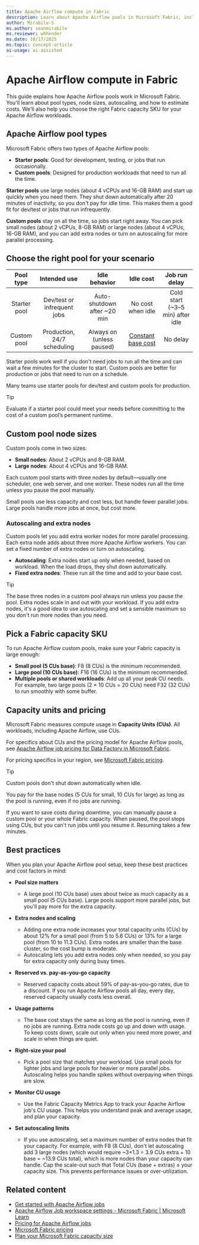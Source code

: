 ```yaml
---
title: Apache Airflow compute in Fabric
description: Learn about Apache Airflow pools in Microsoft Fabric, including node sizes, autoscaling, and how to pick the right capacity SKU for your needs.
author: Mirabile-S
ms.author: seanmirabile
ms.reviewer: whhender
ms.date: 10/17/2025
ms.topic: concept-article
ai-usage: ai-assisted
---
```


# Apache Airflow compute in Fabric

This guide explains how Apache Airflow pools work in Microsoft Fabric. You'll learn about pool types, node sizes, autoscaling, and how to estimate costs. We'll also help you choose the right Fabric capacity SKU for your Apache Airflow workloads.

## Apache Airflow pool types

Microsoft Fabric offers two types of Apache Airflow pools:

- **Starter pools**: Good for development, testing, or jobs that run occasionally.
- **Custom pools**: Designed for production workloads that need to run all the time.

**Starter pools** use large nodes (about 4 vCPUs and 16-GB RAM) and start up quickly when you need them. They shut down automatically after 20 minutes of inactivity, so you don't pay for idle time. This makes them a good fit for dev/test or jobs that run infrequently.

**Custom pools** stay on all the time, so jobs start right away. You can pick small nodes (about 2 vCPUs, 8-GB RAM) or large nodes (about 4 vCPUs, 16-GB RAM), and you can add extra nodes or turn on autoscaling for more parallel processing.

## Choose the right pool for your scenario

| Pool type      | Intended use                  | Idle behavior                | Idle cost                | Job run delay                      |
|:--------------:|:----------------------------:|:----------------------------:|:------------------------:|:-----------------------------------:|
| Starter pool   | Dev/test or infrequent jobs  | Auto-shutdown after ~20 min  | No cost when idle        | Cold start (~3–5 min) after idle    |
| Custom pool    | Production, 24/7 scheduling  | Always on (unless paused)    | [Constant base cost](#capacity-units-and-pricing)| No delay    |

Starter pools work well if you don't need jobs to run all the time and can wait a few minutes for the cluster to start. Custom pools are better for production or jobs that need to run on a schedule.

Many teams use starter pools for dev/test and custom pools for production.

>[!TIP]
> Evaluate if a starter pool could meet your needs before committing to the cost of a custom pool’s permanent runtime. 

## Custom pool node sizes

Custom pools come in two sizes:

- **Small nodes**: About 2 vCPUs and 8-GB RAM.
- **Large nodes**: About 4 vCPUs and 16-GB RAM.

Each custom pool starts with three nodes by default—usually one scheduler, one web server, and one worker. These nodes run all the time unless you pause the pool manually.

Small pools use less capacity and cost less, but handle fewer parallel jobs. Large pools handle more jobs at once, but cost more.

### Autoscaling and extra nodes

Custom pools let you add extra worker nodes for more parallel processing. Each extra node adds about three more Apache Airflow workers. You can set a fixed number of extra nodes or turn on autoscaling.

- **Autoscaling**: Extra nodes start up only when needed, based on workload. When the load drops, they shut down automatically.
- **Fixed extra nodes**: These run all the time and add to your base cost.

> [!TIP]
> The base three nodes in a custom pool always run unless you pause the pool. Extra nodes scale in and out with your workload. If you add extra nodes, it's a good idea to use autoscaling and set a sensible maximum so you don't run more nodes than you need.

## Pick a Fabric capacity SKU

To run Apache Airflow custom pools, make sure your Fabric capacity is large enough:

- **Small pool (5 CUs base)**: F8 (8 CUs) is the minimum recommended.
- **Large pool (10 CUs base)**: F16 (16 CUs) is the minimum recommended.
- **Multiple pools or shared workloads**: Add up all your peak CU needs. For example, two large pools (2 × 10 CUs = 20 CUs) need F32 (32 CUs) to run smoothly with some buffer.

## Capacity units and pricing

Microsoft Fabric measures compute usage in **Capacity Units (CUs)**. All workloads, including Apache Airflow, use CUs.

For specifics about CUs and the pricing model for Apache Airflow pools, see [Apache Airflow job pricing for Data Factory in Microsoft Fabric](pricing-apache-airflow-job.md).

For pricing specifics in your region, see [Microsoft Fabric pricing](https://azure.microsoft.com/pricing/details/microsoft-fabric/).

> [!TIP]
> Custom pools don't shut down automatically when idle.
>
> You pay for the base nodes (5 CUs for small, 10 CUs for large) as long as the pool is running, even if no jobs are running.
>
> If you want to save costs during downtime, you can manually pause a custom pool or your whole Fabric capacity. When paused, the pool stops using CUs, but you can't run jobs until you resume it. Resuming takes a few minutes.

## Best practices

When you plan your Apache Airflow pool setup, keep these best practices and cost factors in mind:

- **Pool size matters**
  - A large pool (10 CUs base) uses about twice as much capacity as a small pool (5 CUs base). Large pools support more parallel jobs, but you'll pay more for the extra capacity.

- **Extra nodes and scaling**
  - Adding one extra node increases your total capacity units (CUs) by about 12% for a small pool (from 5 to 5.6 CUs) or 13% for a large pool (from 10 to 11.3 CUs). Extra nodes are smaller than the base cluster, so the cost bump is moderate.
  - Autoscaling lets you add extra nodes only when needed, so you pay for extra capacity only during busy times.

- **Reserved vs. pay-as-you-go capacity**
  - Reserved capacity costs about 59% of pay-as-you-go rates, due to a discount. If you run Apache Airflow pools all day, every day, reserved capacity usually costs less overall.

- **Usage patterns**
  - The base cost stays the same as long as the pool is running, even if no jobs are running. Extra node costs go up and down with usage. To keep costs down, scale out only when you need more power, and scale in when things are quiet.

- **Right-size your pool**
  - Pick a pool size that matches your workload. Use small pools for lighter jobs and large pools for heavier or more parallel jobs. Autoscaling helps you handle spikes without overpaying when things are slow.

- **Monitor CU usage**
  - Use the Fabric Capacity Metrics App to track your Apache Airflow job's CU usage. This helps you understand peak and average usage, and plan your capacity.

- **Set autoscaling limits**
  - If you use autoscaling, set a maximum number of extra nodes that fit your capacity. For example, with F8 (8 CUs), don't let autoscaling add 3 large nodes (which would require ~3×1.3 = 3.9 CUs extra + 10 base = ~13.9 CUs total), which is more nodes than your capacity can handle. Cap the scale-out such that Total CUs (base + extras) ≤ your capacity size. This prevents performance issues or over-utilization.  

## Related content

- [Get started with Apache Airflow jobs](apache-airflow-jobs-hello-world.md)
- [Apache Airflow Job workspace settings - Microsoft Fabric | Microsoft Learn](apache-airflow-jobs-workspace-settings.md)
- [Pricing for Apache Airflow jobs](pricing-apache-airflow-job.md)
- [Microsoft Fabric pricing](https://azure.microsoft.com/pricing/details/microsoft-fabric)
- [Plan your Microsoft Fabric capacity size](../enterprise/plan-capacity.md)
